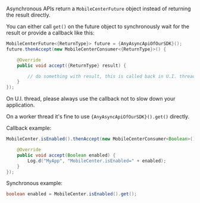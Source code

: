 Asynchronous APIs return a `MobileCenterFuture` object instead of returning the result directly.

You can either call `get()` on the future object to synchronously wait for the result or provide a callback like this:

```java
MobileCenterFuture<{ReturnType}> future = {AnyAsyncApiOfOurSDK}();
future.thenAccept(new MobileCenterConsumer<{ReturnType}>() {

    @Override
    public void accept({ReturnType} result) {

        // do something with result, this is called back in U.I. thread.
    }
});
```

On U.I. thread, please always use the callback not to slow down your application.

On a worker thread it's fine to use `{AnyAsyncApiOfOurSDK}().get()` directly.

Callback example:

```java
MobileCenter.isEnabled().thenAccept(new MobileCenterConsumer<Boolean>() {

    @Override
    public void accept(Boolean enabled) {
        Log.d("MyApp", "MobileCenter.isEnabled=" + enabled);
    }
});
```

Synchronous example:

```java
boolean enabled = MobileCenter.isEnabled().get();
```
